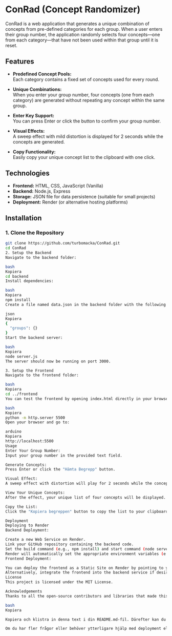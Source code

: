 # ConRad (Concept Randomizer)

ConRad is a web application that generates a unique combination of concepts from pre-defined categories for each group. When a user enters their group number, the application randomly selects four concepts—one from each category—that have not been used within that group until it is reset.

## Features

- **Predefined Concept Pools:**  
  Each category contains a fixed set of concepts used for every round.

- **Unique Combinations:**  
  When you enter your group number, four concepts (one from each category) are generated without repeating any concept within the same group.

- **Enter Key Support:**  
  You can press Enter or click the button to confirm your group number.

- **Visual Effects:**  
  A sweep effect with mild distortion is displayed for 2 seconds while the concepts are generated.

- **Copy Functionality:**  
  Easily copy your unique concept list to the clipboard with one click.

## Technologies

- **Frontend:** HTML, CSS, JavaScript (Vanilla)
- **Backend:** Node.js, Express
- **Storage:** JSON file for data persistence (suitable for small projects)
- **Deployment:** Render (or alternative hosting platforms)

## Installation

### 1. Clone the Repository

```bash
git clone https://github.com/turbomacka/ConRad.git
cd ConRad
2. Setup the Backend
Navigate to the backend folder:

bash
Kopiera
cd backend
Install dependencies:

bash
Kopiera
npm install
Create a file named data.json in the backend folder with the following content:

json
Kopiera
{
  "groups": {}
}
Start the backend server:

bash
Kopiera
node server.js
The server should now be running on port 3000.

3. Setup the Frontend
Navigate to the frontend folder:

bash
Kopiera
cd ../frontend
You can test the frontend by opening index.html directly in your browser, or run a simple local server. For example, using Python:

bash
Kopiera
python -m http.server 5500
Open your browser and go to:

arduino
Kopiera
http://localhost:5500
Usage
Enter Your Group Number:
Input your group number in the provided text field.

Generate Concepts:
Press Enter or click the "Hämta Begrepp" button.

Visual Effect:
A sweep effect with distortion will play for 2 seconds while the concepts are generated.

View Your Unique Concepts:
After the effect, your unique list of four concepts will be displayed.

Copy the List:
Click the "Kopiera begreppen" button to copy the list to your clipboard.

Deployment
Deploying to Render
Backend Deployment:

Create a new Web Service on Render.
Link your GitHub repository containing the backend code.
Set the build command (e.g., npm install) and start command (node server.js).
Render will automatically set the appropriate environment variables (e.g., PORT).
Frontend Deployment:

You can deploy the frontend as a Static Site on Render by pointing to your frontend folder.
Alternatively, integrate the frontend into the backend service if desired.
License
This project is licensed under the MIT License.

Acknowledgements
Thanks to all the open-source contributors and libraries that made this project possible.

bash
Kopiera

Kopiera och klistra in denna text i din README.md-fil. Därefter kan du göra en commit och pusha ändringarna till ditt GitHub-repository. 

Om du har fler frågor eller behöver ytterligare hjälp med deployment eller annat, säg till!